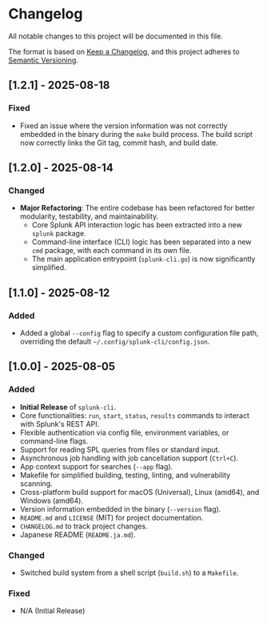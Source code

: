 # Changelog

All notable changes to this project will be documented in this file.

The format is based on [Keep a Changelog](https://keepachangelog.com/en/1.0.0/),
and this project adheres to [Semantic Versioning](https://semver.org/spec/v2.0.0.html).

## [1.2.1] - 2025-08-18

### Fixed

- Fixed an issue where the version information was not correctly embedded in the binary during the `make` build process. The build script now correctly links the Git tag, commit hash, and build date.

## [1.2.0] - 2025-08-14

### Changed

- **Major Refactoring**: The entire codebase has been refactored for better modularity, testability, and maintainability.
  - Core Splunk API interaction logic has been extracted into a new `splunk` package.
  - Command-line interface (CLI) logic has been separated into a new `cmd` package, with each command in its own file.
  - The main application entrypoint (`splunk-cli.go`) is now significantly simplified.

## [1.1.0] - 2025-08-12

### Added

- Added a global `--config` flag to specify a custom configuration file path, overriding the default `~/.config/splunk-cli/config.json`.

## [1.0.0] - 2025-08-05

### Added

- **Initial Release** of `splunk-cli`.
- Core functionalities: `run`, `start`, `status`, `results` commands to interact with Splunk's REST API.
- Flexible authentication via config file, environment variables, or command-line flags.
- Support for reading SPL queries from files or standard input.
- Asynchronous job handling with job cancellation support (`Ctrl+C`).
- App context support for searches (`--app` flag).
- Makefile for simplified building, testing, linting, and vulnerability scanning.
- Cross-platform build support for macOS (Universal), Linux (amd64), and Windows (amd64).
- Version information embedded in the binary (`--version` flag).
- `README.md` and `LICENSE` (MIT) for project documentation.
- `CHANGELOG.md` to track project changes.
- Japanese README (`README.ja.md`).

### Changed

- Switched build system from a shell script (`build.sh`) to a `Makefile`.

### Fixed

- N/A (Initial Release)